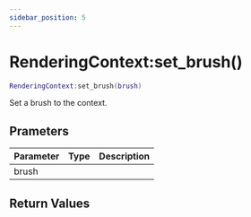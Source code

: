 ```yaml
---
sidebar_position: 5
---
```


# RenderingContext:set_brush()
```lua
RenderingContext:set_brush(brush)
```
Set a brush to the context.


## Prameters
|Parameter|Type|Description|
|-|-|-|
|brush|||


## Return Values
